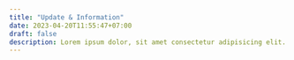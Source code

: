 ```yaml
---
title: "Update & Information"
date: 2023-04-20T11:55:47+07:00
draft: false
description: Lorem ipsum dolor, sit amet consectetur adipisicing elit. Nostrum error labore corrupti consectetur debitis. Nemo amet, repellat iure rerum ex temporibus magni delectus sequi laudantium, tempore autem! Sed, quo est?
---
```


